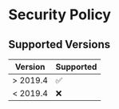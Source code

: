 # Security Policy

## Supported Versions

|  Version  | Supported          |
|  -------  | ------------------ |
|  > 2019.4 | :white_check_mark: |
|  < 2019.4 | :x:                |
